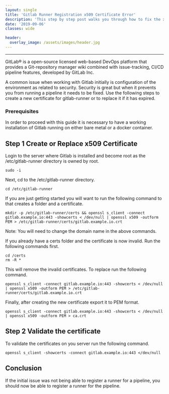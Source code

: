```yaml
---
layout: single
title: 'Gitlab Runner Registration x509 Certificate Error'
description: 'This step by step post walks you through how to fix the x509 Certificate error that can occur when registering a Runner.'
date: '2019-09-06'
classes: wide

header:  
  overlay_image: /assets/images/header.jpg
---
```


--------------------------------------------

GitLab® is a open-source licensed web-based DevOps platform that provides a Git-repository manager wiki combined with  issue-tracking, CI/CD pipeline features, developed by GitLab Inc.

A common issue when working with Gitlab initially is configuration of the environment as related to security.  Security is great but when it prevents you from running a pipeline it needs to be fixed. Use the following steps to create a new certificate for gitlab-runner or to replace it if it has expired.

### Prerequisites

In order to proceed with this guide it is necessary to have a working installation of Gitlab running on either bare metal or a docker container. 

## Step 1 Create or Replace x509 Certificate

Login to the server where Gitlab is installed and become root as the /etc/gitlab-runner directory is owned by root. 

```
sudo -i
```

Next, cd to the /etc/gitlab-runner directory. 

```
cd /etc/gitlab-runner
```

If you are just getting started you will want to run the following command to that creates a folder and a certificate.  

```
mkdir -p /etc/gitlab-runner/certs && openssl s_client -connect gitlab.example.io:443 -showcerts < /dev/null | openssl x509 -outform PEM > /etc/gitlab-runner/certs/gitlab.example.io.crt
```

Note: You will need to change the domain name in the above commands.  

If you already have a certs folder and the certificate is now invalid. Run the following commands first.

```
cd /certs
rm -R *
```
This will remove the invalid certificates.  To replace run the following command.

```
openssl s_client -connect gitlab.example.io:443 -showcerts < /dev/null | openssl x509 -outform PEM > /etc/gitlab-runner/certs/gitlab.example.io.crt
```

Finally, after creating the new certificate export it to PEM format.

```
openssl s_client -connect gitlab.example.io:443 -showcerts < /dev/null | openssl x509 -outform PEM > ca.crt
```

## Step 2 Validate the certificate

To validate the certificates on you server run the following command. 

```
openssl s_client -showcerts -connect gitlab.example.io:443 </dev/null
```

## Conclusion

If the initial issue was not being able to register a runner for a pipeline, you should now be able to register a runner for the pipeline. 
